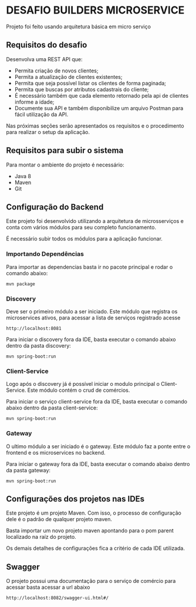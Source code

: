# DESAFIO BUILDERS MICROSERVICE

Projeto foi feito usando arquitetura básica em micro serviço

## Requisitos do desafio
Desenvolva uma REST API que:

- Permita criação de novos clientes;
- Permita a atualização de clientes existentes;
- Permita que seja possível listar os clientes de forma paginada;
- Permita que buscas por atributos cadastrais do cliente;
- É necessário também que cada elemento retornado pela api de clientes informe a idade;
- Documente sua API e também disponibilize um arquivo Postman para fácil utilização da API.

Nas próximas seções serão apresentados os requisitos e o procedimento para realizar o setup da aplicação.

## Requisitos para subir o sistema

Para montar o ambiente do projeto é necessário:

* Java 8
* Maven
* Git

## Configuração do Backend

Este projeto foi desenvolvido utilizando a arquitetura de microsserviços e conta com vários módulos para seu completo funcionamento.

É necessário subir todos os módulos para a aplicação funcionar.

### Importando Dependências

Para importar as dependencias basta ir no pacote principal e rodar o comando abaixo:

    mvn package

### Discovery

Deve ser o primeiro módulo a ser iniciado. Este módulo que registra os microservices ativos, para acessar a lista de serviços registrado acesse 

    http://localhost:8081

Para iniciar o discovery fora da IDE, basta executar o comando abaixo dentro da pasta discovery:
 
    mvn spring-boot:run

### Client-Service

Logo após o discovery já é possível iniciar o modulo principal o Client-Service. Este módulo contém o crud de comércios.

Para iniciar o serviço client-service fora da IDE, basta executar o comando abaixo dentro da pasta client-service:
 
    mvn spring-boot:run

### Gateway

O ultimo módulo a ser iniciado é o gateway. Este módulo faz a ponte entre o frontend e os microservices no backend.

Para iniciar o gateway fora da IDE, basta executar o comando abaixo dentro da pasta gateway:
 
    mvn spring-boot:run

## Configurações dos projetos nas IDEs

Este projeto é um projeto Maven. Com isso, o processo de configuração dele é o padrão de qualquer projeto maven.

Basta importar um novo projeto maven apontando para o pom parent localizado na raíz do projeto.

Os demais detalhes de configurações fica a critério de cada IDE utilizada.

## Swagger

O projeto possui uma documentação para o serviço de comércio para acessar basta acessar a url abaixo

    http://localhost:8082/swagger-ui.html#/